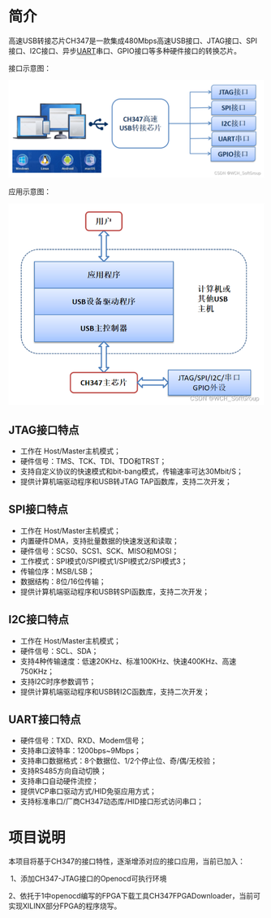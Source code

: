 # 简介

​	   高速USB转接芯片CH347是一款集成480Mbps高速USB接口、JTAG接口、SPI接口、I2C接口、异步[UART](https://so.csdn.net/so/search?q=UART&spm=1001.2101.3001.7020)串口、GPIO接口等多种硬件接口的转换芯片。

接口示意图：

![img](README.assets/6c32c76c1cff4c5aaeb09e9334cad8c7.png)

应用示意图：

![img](README.assets/e36f121404b04ae28f82a863b6036342.png)

## JTAG接口特点

- 工作在 Host/Master主机模式；
- 硬件信号：TMS、TCK、TDI、TDO和TRST；
- 支持自定义协议的快速模式和bit-bang模式，传输速率可达30Mbit/S；
- 提供计算机端驱动程序和USB转JTAG TAP函数库，支持二次开发；

## SPI接口特点

- 工作在 Host/Master主机模式；
- 内置硬件DMA，支持批量数据的快速发送和读取；
- 硬件信号：SCS0、SCS1、SCK、MISO和MOSI；
- 工作模式：SPI模式0/SPI模式1/SPI模式2/SPI模式3；
- 传输位序：MSB/LSB；
- 数据结构：8位/16位传输；
- 提供计算机端驱动程序和USB转SPI函数库，支持二次开发；

## I2C接口特点

- 工作在 Host/Master主机模式；
- 硬件信号：SCL、SDA；
- 支持4种传输速度：低速20KHz、标准100KHz、快速400KHz、高速750KHz；
- 支持I2C时序参数调节；
- 提供计算机端驱动程序和USB转I2C函数库，支持二次开发；

## UART接口特点

- 硬件信号：TXD、RXD、Modem信号；
- 支持串口波特率：1200bps~9Mbps；
- 支持串口数据格式：8个数据位、1/2个停止位、奇/偶/无校验；
- 支持RS485方向自动切换；
- 支持串口自动硬件流控；
- 提供VCP串口驱动方式/HID免驱应用方式；
- 支持标准串口/厂商CH347动态库/HID接口形式访问串口；

# 项目说明

​    本项目将基于CH347的接口特性，逐渐增添对应的接口应用，当前已加入：

​	1、添加CH347-JTAG接口的Openocd可执行环境

​	2、依托于1中openocd编写的FPGA下载工具CH347FPGADownloader，当前可实现XILINX部分FPGA的程序烧写。